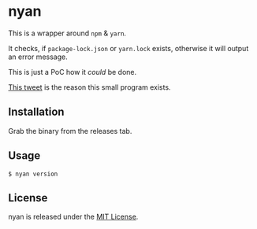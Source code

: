 # nyan

This is a wrapper around `npm` & `yarn`.

It checks, if `package-lock.json` or `yarn.lock` exists, otherwise it will output an error message.

This is just a PoC how it *could* be done.

[This tweet](https://twitter.com/tesseralis/status/1222784049686564864) is the reason this small program exists.

## Installation

Grab the binary from the releases tab.

## Usage

    $ nyan version

## License

nyan is released under the [MIT License](http://www.opensource.org/licenses/MIT).
